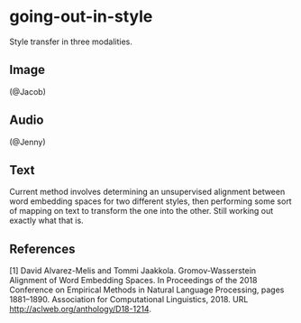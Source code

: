# going-out-in-style
Style transfer in three modalities.

## Image
(@Jacob)

## Audio
(@Jenny)

## Text
Current method involves determining an unsupervised alignment between word embedding spaces for two different styles, then performing some sort of mapping on text to transform the one into the other. Still working out exactly what that is.

## References
[1] David Alvarez-Melis and Tommi Jaakkola. Gromov-Wasserstein Alignment of Word Embedding Spaces. In Proceedings of the 2018 Conference on Empirical Methods in Natural Language Processing, pages 1881–1890. Association for Computational Linguistics, 2018. URL http://aclweb.org/anthology/D18-1214.